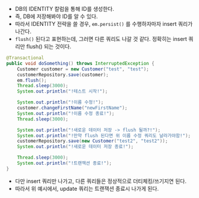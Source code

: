 - DB의 IDENTITY 칼럼을 통해 ID를 생성한다.
- 즉, DB에 저장해봐야 ID를 알 수 있다.
- 따라서 IDENTITY 전략을 쓸 경우, `em.persist()` 를 수행하자마자 insert 쿼리가 나간다.
- `flush()` 된다고 표현하는데, 그러면 다른 쿼리도 나갈 것 같다. 정확히는 insert 쿼리만 flush() 되는 것이다.

```java
@Transactional
public void doSomething() throws InterruptedException {
    Customer customer = new Customer("test", "test");
    customerRepository.save(customer);
    em.flush();
    Thread.sleep(3000);
    System.out.println("!테스트 시작!");

    System.out.println("!이름 수정!");
    customer.changeFirstName("newFirstName");
    System.out.println("!이름 수정 종료!");
    Thread.sleep(3000);

    System.out.println("!새로운 데이터 저장 -> flush 될까?!");
    System.out.println("!만약 flush 된다면 위 이름 수정 쿼리도 날라가야함!");
    customerRepository.save(new Customer("test2", "test2"));
    System.out.println("!새로운 데이터 저장 종료!");

    Thread.sleep(3000);
    System.out.println("!트랜잭션 종료!");
}
```

- 다만 insert 쿼리만 나가고, 다른 쿼리들은 정상적으로 더티체킹/쓰기지연 된다.
- 따라서 위 예시에서, update 쿼리는 트랜잭션 종료시 나가게 된다.